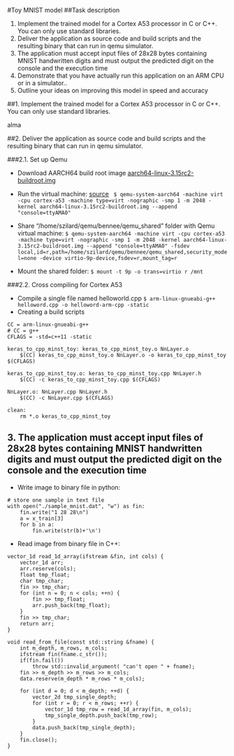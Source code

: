 #Toy MNIST model
##Task description
1. Implement the trained model for a Cortex A53 processor in C or C++. You can only use standard libraries.
2. Deliver the application as source code and build scripts and the resulting binary that can run in qemu simulator.
3. The application must accept input files of 28x28 bytes containing MNIST handwritten digits and must output the predicted digit on the console and the execution time
4. Demonstrate that you have actually run this application on an ARM CPU or in a simulator..
5. Outline your ideas on improving this model in speed and accuracy

##1. Implement the trained model for a Cortex A53 processor in C or C++. You can only use standard libraries.

alma


##2. Deliver the application as source code and build scripts and the resulting binary that can run in qemu simulator.

###2.1. Set up Qemu

* Download AARCH64 build root image [aarch64-linux-3.15rc2-buildroot.img](https://github.com/675816156/Qemu-aarch64) 

* Run the virtual machine: [source]((https://www.bennee.com/~alex/blog/2014/05/09/running-linux-in-qemus-aarch64-system-emulation-mode/)) ```
$ qemu-system-aarch64 -machine virt -cpu cortex-a53 -machine type=virt -nographic -smp 1 -m 2048 -kernel aarch64-linux-3.15rc2-buildroot.img --append "console=ttyAMA0"```

* Share “/home/szilard/qemu/bennee/qemu_shared” folder with Qemu virtual machine:
```$ qemu-system-aarch64 -machine virt -cpu cortex-a53 -machine type=virt -nographic -smp 1 -m 2048 -kernel aarch64-linux-3.15rc2-buildroot.img --append "console=ttyAMA0" -fsdev local,id=r,path=/home/szilard/qemu/bennee/qemu_shared,security_model=none -device virtio-9p-device,fsdev=r,mount_tag=r ```

* Mount the shared folder:
``` $ mount -t 9p -o trans=virtio r /mnt ```

###2.2. Cross compiling for Cortex A53
* Compile a single file named helloworld.cpp
```$ arm-linux-gnueabi-g++ helloword.cpp -o helloword-arm-cpp -static```
* Creating a build scripts
```
CC = arm-linux-gnueabi-g++
# CC = g++
CFLAGS = -std=c++11 -static

keras_to_cpp_minst_toy: keras_to_cpp_minst_toy.o NnLayer.o
	$(CC) keras_to_cpp_minst_toy.o NnLayer.o -o keras_to_cpp_minst_toy $(CFLAGS)

keras_to_cpp_minst_toy.o: keras_to_cpp_minst_toy.cpp NnLayer.h
	$(CC) -c keras_to_cpp_minst_toy.cpp $(CFLAGS)

NnLayer.o: NnLayer.cpp NnLayer.h
	$(CC) -c NnLayer.cpp $(CFLAGS)	
	
clean:
	rm *.o keras_to_cpp_minst_toy
```

## 3. The application must accept input files of 28x28 bytes containing MNIST handwritten digits and must output the predicted digit on the console and the execution time

* Write image to binary file in python:
```
# store one sample in text file
with open("./sample_mnist.dat", "w") as fin:
    fin.write("1 28 28\n")
    a = x_train[3]
    for b in a:
        fin.write(str(b)+'\n')
```

* Read image from binary file in C++:
```
vector_1d read_1d_array(ifstream &fin, int cols) {
	vector_1d arr;
	arr.reserve(cols);
	float tmp_float;
	char tmp_char;
	fin >> tmp_char;
	for (int n = 0; n < cols; ++n) {
		fin >> tmp_float;
		arr.push_back(tmp_float);
	}
	fin >> tmp_char;
	return arr;
}

void read_from_file(const std::string &fname) {
	int m_depth, m_rows, m_cols;
	ifstream fin(fname.c_str());
	if(fin.fail())
		throw std::invalid_argument( "can't open " + fname);
	fin >> m_depth >> m_rows >> m_cols;
	data.reserve(m_depth * m_rows * m_cols);

	for (int d = 0; d < m_depth; ++d) {
		vector_2d tmp_single_depth;
		for (int r = 0; r < m_rows; ++r) {
			vector_1d tmp_row = read_1d_array(fin, m_cols);
			tmp_single_depth.push_back(tmp_row);
		}
		data.push_back(tmp_single_depth);
	}
	fin.close();
}
```

